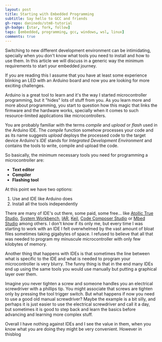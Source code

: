 ```yaml
---
layout: post
title: Starting with Embedded Programming
subtitle: Say hello to GCC and friends
gh-repo: daninedo/stm8-tutorial
gh-badge: [star, fork, follow]
tags: [embedded, programming, gcc, windows, wsl, linux]
comments: true
---
```


Switching to new different development environment can be intimidating, specially when you don't know what tools you need to install and how to use them. In this article we will discuss in a generic way the minimum requirements to start your embedded journey.

If you are reading this I assume that you have at least some experience blinking
an LED with an Arduino board and now you are looking for more exciting challenges.

Arduino is a great tool to learn and it's the way I started
microcontroller programming, but it "hides" lots of stuff from you. As you learn
more and more about programming, you start to question how this magic
that links the firmware and the hardware works, specially when it comes
to such resource-limited applications like microcontrollers.

You are probably familiar with the terms _compile_ and _upload_ or _flash_ used
in the Arduino IDE. The _compile_ function somehow processes your code and as its name suggests _upload_ deploys the processed code to the target device Arduino's _IDE_ stands for _Integrated Development Environment_
and contains the tools to write, compile and upload the code.

So basically, the minimum necessary tools you need for programming a microcontroller are:
- **Text editor**
- **Compiler**
- **Flashing tool**

At this point we have two options:
1. Use and IDE like Arduino does
2. Install all the tools independently

There are many of IDE's out there, some paid, some free... like
[Atollic True Studio](https://atollic.com/truestudio/),
[System Workbench](https://www.st.com/en/development-tools/sw4stm32.html),
[IAR](https://www.iar.com/),
[Keil](http://www.keil.com/), [Code Composer Studio](https://www.ti.com/tool/CCSTUDIO) or [Mbed Studio](https://os.mbed.com/studio/) among others. I don't know if its only me, but every time I was starting to work with an IDE I felt overwhelmed by the vast amount of bloat files sometimes taking gigabytes of space. I refused to believe that all that was needed to program my minuscule microcontroller with only few kilobytes of memory.

Another thing that happens with IDEs is that sometimes the line between what is specific to the IDE and what is needed to program your microcontroller is very blurry. The funny thing is that in the end many IDEs end up using the same tools you would use manually but putting a graphical layer over them.

Imagine you never tighten a screw and someone handles you an electrical screwdriver with a phillips tip. You might associate that screws are tighten only by pressing the tool trigger switch. But what happens if now you need to use a good old manual screwdriver? Maybe the example is a bit silly, and perhaps it is just easier to use the electrical screwdriver and call it a day, but sometimes it is good to step back and learn the basics before advancing and learning more complex stuff.

Overall I have nothing against IDEs and I see the value in them, when you know what you are doing they might be very convenient. However in thisblog 



